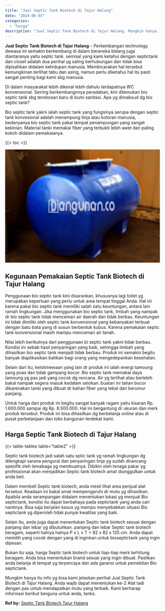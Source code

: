 ```yaml
---
title: "Jual Septic Tank Biotech di Tajur Halang"
date: "2024-06-03"
categories: 
  - "harga"
description: "Jual Septic Tank Biotech di Tajur Halang. Mungkin hanya itu info yg bisa kami jelaskan perihal Jual Septic Tank Biotech di Tajur Halang. Anda wajib dapat men..."
---
```


**Jual Septic Tank Biotech di Tajur Halang** – Perkembangan technology dewasa ini semakin berkembang di dalam beraneka bidang juga diantaranya yaitu septic tank. semisal yang kami ketahui dengan septictank dan closet adalah dua perihal yg saling berhubungan dan tidak bisa dipisahkan didalam kehidupan manusia. Membicarakan hal tersebut kemungkinan terlihat tabu dan asing, namun perlu diketahui hal itu pasti sangat penting bagi kami sbg manusia.

Di dalam masyarakat lebih dikenal lebih dahulu terdapatnya WC konvensional. Seiring berkembangnnya peradaban, kini ditemukan bio septic tank sbg terobosan baru di bumi sanitasi. Apa yg dimaksud dg bio septic tank?

Bio septic tank yakni ialah septic tank yang fungsinya serupa dengan septic tank konvesional adalah menampung tinja atau kotoran manusia, bedanyanya bio septic tank pakai tempat penampungan yang sangat kekinian. Material tanki memakai fiber yang terbukti lebih awet dan paling kokoh didalam pemakaianya.

{{< toc >}}

![Jual Septic Tank Biotech di Tajur Halang](/images/jual-bio-septictank-02.png)

## Kegunaan Pemakaian Septic Tank Biotech di Tajur Halang

Penggunaan bio septic tank kini disarankan, khususnya lagi toilet yg merupakan keperluan yang perlu untuk area tempat tinggal Anda. Hal ini karena pakai bio septic tank memiliki salah satu keuntungan, antara lain ramah lingkungan. Jika menggunakan bio septic tank, limbah yang nampak dr bio septic tank tidak mencemari air daerah dan tidak berbau. Keuntungan ini tidak dimiliki oleh septic tank konvensional yang kebanyakan terbuat dengan batu bata yang di susun berbentuk kubus. Karena pemakaian septic tank konvensional masih mampu mencemari air tanah.

Nilai lebih berikutnya dari penggunaan bi septic tank yakni tidak berbau. Kondisi ini sebab hasil penyaringan yang baik, sehingga limbah yang dihasilkan bio septic tank menjadi tidak berbau. Produk ini semakin begitu banyak diaplikasikan bahkan bagi orang yang mengedepankan kesehatan.

Selain dari itu, keistimewaan yang lain dr produk ini ialah energi tamoung yang poas dan tidak gampang bocor. Bio septic tank memakai daya tamoung yg pas jadi yang cocok dg rencana. Air yg terlihat atau berlebih bakal nampak segera masuk kedalam selokan. buatan ini tahan bocor dikarenakan tanki yang dibuat dr bahan fiber yang tebal dan berumur panjang.

Untuk harga dari produk ini begitu sangat banyak ragam yaitu kisaran Rp. 1.600.000 sampai dg Rp. 8.500.000. Hal ini bergantung dr ukuran dan merk produk tersebut. Produk ini bisa dihasilkan dg berbelanja online atau di pusat perbelanjaan dan toko bangunan terdekat kami.

## Harga Septic Tank Biotech di Tajur Halang

{{< table-tables table="table2" >}}

Septic tank biotech jadi salah satu sptic tank yg ramah lingkungan dg dilengkapi sarana pengurai dan penyaringan tinja yg sudah dirancang spesifik oleh lemabaga yg membuatnya. Dibikin oleh tenaga pakar yg professional akan menjadikan Septic tank biotech amat diunggulkan untuk anda beli.

Dalam membeli Septic tank biotech, anda mesti lihat area penjual alat tersebut. Keadaan ini bakal amat mempengaruhi dr mutu yg dihasilkan. Apabila anda serampangan didalam menentukan lokasi yg menjual Bio septictank, kondisi itu dapat berbahaya pada septictank yang anda cari nantinya. Bisa saja berjalan kasus yg mampu menyebabkan situasi Bio septictank yg diperoleh tidak punyai kwalitas yang baik.

Selain itu, anda juga dapat menentukan Septic tank biotech sesuai dengan panjang dan lebar yg dibutuhkan. panjang dan lebar Septic tank biotech beragam, seperti halnya halnya P x L x T = 82 x 82 x 125 cm. Anda dapat memilih yang cocok dengan yang di inginkan untuk bioseptictank yang ingin dipesan.

Bukan itu saja, harga Septic tank biotech untuk tiap-tiap merk terhitung beragam. Anda bisa menentukan brand sesuai yang ingin dibuat. Pastikan anda belanja di tempat yg terpercaya dan ada garansi untuk pemeblian Bio septictank.

Mungkin hanya itu info yg bisa kami jelaskan perihal Jual Septic Tank Biotech di Tajur Halang. Anda wajib dapat menentukan ke-2 Alat tadi dengan pas untuk mendapatkan mutu yang terbaik. Kami berharap informasi berikut berguna untuk anda, tanks.

**Ref by:** [Septic Tank Biotech Tajur Halang](https://id.wikipedia.org/wiki/Septic)
